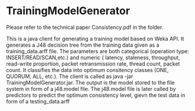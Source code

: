 # TrainingModelGenerator

Please refer to the technical paper Consistency.pdf in the folder.

This is a java client for generating a training model based on Weka API. It generates a J48 decision tree from the training data
given as a training_data.arff file. The parameters are both categorical (operation type: INSERT/READ/SCAN,etc.) and numeric (
latency, staleness, throughput, read-write proportion, packet retransmission rate, thread count, packet count. It classifies 
the data into optimum consitency classes (ONE, QUORUM, ALL, etc.). 
The client is called as java -jar TrainingModelGenerator.jar. The output is the model stored to the file system in form of a 
j48.model file. The j48.model file is later called by predictors to predict the optimum consistency level, gievn the test data
in form of a testing_data.arff
